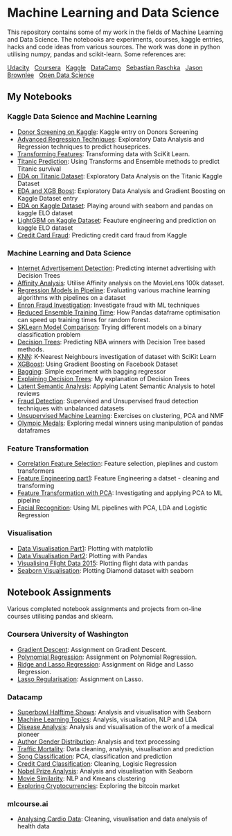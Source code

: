 # Machine Learning and Data Science

This repository contains some of my work in the fields of Machine Learning and Data Science.  The notebooks are experiments, courses, kaggle entries, hacks and code ideas from various sources.  The work was done in python utilising numpy, pandas and scikit-learn.  Some references are:

[Udacity](https://eu.udacity.com/) &nbsp; 
[Coursera](https://www.coursera.org) &nbsp; 
[Kaggle](https://www.kaggle.com) &nbsp;
[DataCamp](https://www.datacamp.com/) &nbsp;
[Sebastian Raschka](https://sebastianraschka.com/books.html) &nbsp; 
[Jason Brownlee](https://machinelearningmastery.com) &nbsp; 
[Open Data Science](https://mlcourse.ai) &nbsp;

## My Notebooks

### Kaggle Data Science and Machine Learning

* [Donor Screening on Kaggle](https://github.com/riched158/Kaggle/blob/master/P1/donors1.ipynb): Kaggle entry on Donors Screening
* [Advanced Regression Techniques](https://github.com/riched158/DataScienceMachineLearning/blob/master/DataScienceNotebooks/Ames_Housing1.ipynb): Exploratory Data Analysis and Regression techniques to predict houseprices.
* [Transforming Features](https://github.com/riched158/Machine-Learning-Shallow/blob/master/FeaturesAndTransformers.ipynb): Transforming data with SciKit Learn.
* [Titanic Prediction](https://github.com/riched158/DataScienceMachineLearning/blob/master/DataScienceNotebooks/TitanicPipelines.ipynb): Using Transforms and Ensemble methods to predict Titanic survival
* [EDA on Titanic Dataset](https://github.com/riched158/Kaggle/blob/master/P1/Titanic4.ipynb): Exploratory Data Analysis on the Titanic Kaggle Dataset
* [EDA and XGB Boost](https://github.com/riched158/Kaggle/blob/master/P1/PortSeguro.ipynb): Exploratory Data Analysis and Gradient Boosting on Kaggle Dataset entry
* [EDA on Kaggle Dataset](https://github.com/riched158/Kaggle/blob/master/P1/EDA_ELOv1.ipynb): Playing around with seaborn and pandas on kaggle ELO dataset 
* [LightGBM on Kaggle Dataset](https://github.com/riched158/Kaggle/blob/master/P1/ELO_v2.ipynb): Feauture engineering and prediction on kaggle ELO dataset 
* [Credit Card Fraud](https://github.com/riched158/Kaggle/blob/master/P1/CreditCard1.ipynb): Predicting credit card fraud from Kaggle


### Machine Learning and Data Science
* [Internet Advertisement Detection](https://github.com/riched158/DataScienceMachineLearning/blob/master/DataScienceNotebooks/FeaturesAndTransformers2.ipynb): Predicting internet advertising with Decision Trees
* [Affinity Analysis](https://github.com/riched158/DataScienceMachineLearning/blob/master/DataScienceNotebooks/AffinityAnalysis.ipynb): Utilise Affinity analysis on the MovieLens 100k dataset.
* [Regression Models in Pipeline](https://github.com/riched158/DataScienceMachineLearning/blob/master/DataScienceNotebooks/RegressionModels.ipynb): Evaluating various machine learning algorithms with pipelines on a dataset
* [Enron Fraud Investigation](https://nbviewer.jupyter.org/github/riched158/Data-Analyst-Udacity-Nanodegree/blob/master/P5/poi_id.html): Investigate fraud with ML techniques
* [Reduced Ensemble Training Time](https://github.com/riched158/Kaggle/blob/master/P1/ReducedEnsembleTrainingTime.ipynb): How Pandas dataframe optimisation can speed up training times for random forest.
* [SKLearn Model Comparison](https://github.com/riched158/DataScienceMachineLearning/blob/master/DataScienceNotebooks/Binary%20Classification.ipynb): Trying different models on a binary classification problem
* [Decision Trees](https://github.com/riched158/DataScienceMachineLearning/blob/master/DataScienceNotebooks/DTs_and_Feature_Engineeering.ipynb): Predicting NBA winners with Decision Tree based methods.
* [KNN](https://github.com/riched158/DataScienceMachineLearning/blob/master/DataScienceNotebooks/KNN.ipynb): K-Nearest Neighbours investigation of dataset with SciKit Learn 
* [XGBoost](https://github.com/riched158/DataScienceMachineLearning/blob/master/DataScienceNotebooks/XGBoostTutorial.ipynb): Using Gradient Boosting on Facebook Dataset
* [Bagging](https://github.com/riched158/DataScienceMachineLearning/blob/master/DataScienceNotebooks/Bagging%20Regressor.ipynb): Simple experiment with bagging regressor
* [Explaining Decision Trees](https://github.com/riched158/Kaggle/blob/master/P1/Decision_Trees_Tutorial.ipynb): My explanation of Decision Trees
* [Latent Semantic Analysis](https://github.com/riched158/DataScienceMachineLearning/blob/master/DataScienceNotebooks/Hotel%20Reviews.ipynb): Applying Latent Semantic Analysis to hotel reviews 
* [Fraud Detection](https://github.com/riched158/DataCamp/blob/master/Fraud_Detection_v2.ipynb): Supervised and Unsupervised fraud detection techniques with unbalanced datasets
* [Unsupervised Machine Learning](https://github.com/riched158/DataCamp/blob/master/UnsupervisedLearning.ipynb): Exercises on clustering, PCA and NMF
* [Olympic Medals](https://github.com/riched158/DataCamp/blob/master/Olympic_Medals.ipynb): Exploring medal winners using manipulation of pandas dataframes


### Feature Transformation

* [Correlation Feature Selection](https://github.com/riched158/DataScienceMachineLearning/blob/master/DataScienceNotebooks/Correlation_Based_Feature_Selection.ipynb): Feature selection, pieplines and custom transformers 
* [Feature Engineering part1](https://github.com/riched158/DataScienceMachineLearning/blob/master/DataScienceNotebooks/FeatureEngineeringCleaning.ipynb): Feature Engineering a datset - cleaning and transforming
* [Feature Transformation with PCA](https://github.com/riched158/DataScienceMachineLearning/blob/master/DataScienceNotebooks/FeatureTransformation.ipynb): Investigating and applying PCA to ML pipeline
* [Facial Recognition](https://github.com/riched158/DataScienceMachineLearning/blob/master/DataScienceNotebooks/Facial%20Recognition.ipynb): Using ML pipelines with PCA, LDA and Logistic Regression

### Visualisation
* [Data Visualisation Part1](https://github.com/riched158/DataScienceMachineLearning/blob/master/DataScienceNotebooks/VisualisingDataPart1.ipynb): Plotting with matplotlib
* [Data Visualisation Part2](https://github.com/riched158/DataScienceMachineLearning/blob/master/DataScienceNotebooks/VisualisingDataPart2.ipynb): Plotting with Pandas
* [Visualising Flight Data 2015](https://github.com/riched158/DataScienceMachineLearning/blob/master/DataScienceNotebooks/VisualisingFlightsDataset.ipynb): Plotting flight data with pandas
* [Seaborn Visualisation](https://github.com/riched158/DataScienceMachineLearning/blob/master/DataScienceNotebooks/SimpsonsParadoxSeaborn.ipynb): Plotting Diamond dataset with seaborn

## Notebook Assignments

Various completed notebook assignments and projects from on-line courses utilising pandas and sklearn.    

### Coursera University of Washington
* [Gradient Descent](https://github.com/riched158/ML-Regression/blob/master/week-2-multiple-regression-assign-2.ipynb): Assignment on Gradient Descent.
* [Polynomial Regression](https://github.com/riched158/ML-Regression/blob/master/week-3-polynomial-regression-assign.ipynb): Assignment on Polynomial Regression.
* [Ridge and Lasso Regression](https://github.com/riched158/ML-Regression/blob/master/Overfitting_Ridge_Lasso.ipynb): Assignment on Ridge and Lasso Regression.
* [Lasso Regularisation](https://github.com/riched158/ML-Regression/blob/master/week-5-lasso-assign-2.ipynb): Assignment on Lasso.

### Datacamp

* [Superbowl Halftime Shows](https://github.com/riched158/DataCamp/blob/master/superbowl_halftime.ipynb): Analysis and visualisation with Seaborn
* [Machine Learning Topics](https://github.com/riched158/DataCamp/blob/master/ML.ipynb): Analysis, visualisation, NLP and LDA
* [Disease Analysis](https://github.com/riched158/DataCamp/blob/master/semmelweis.ipynb): Analysis and visualisation of the work of a medical pioneer
* [Author Gender Distribution](https://github.com/riched158/DataCamp/blob/master/gender_predict.ipynb): Analysis and text processing
* [Traffic Mortality](https://github.com/riched158/DataCamp/blob/master/traffic.ipynb): Data cleaning, analysis, visualisation and prediction
* [Song Classification](https://github.com/riched158/DataCamp/blob/master/song_genre_classifcation.ipynb): PCA, classification and prediction
* [Credit Card Classification](https://github.com/riched158/DataCamp/blob/master/credit_card_approvals.ipynb): Cleaning, Logisic Regression
* [Nobel Prize Analysis](https://github.com/riched158/DataCamp/blob/master/nobel_prize_history.ipynb): Analysis and visualisation with Seaborn
* [Movie Similarity](https://github.com/riched158/DataCamp/blob/master/movie_similarity.ipynb): NLP and Kmeans clustering
* [Exploring Cryptocurrencies](https://github.com/riched158/DataCamp/blob/master/bitcoin.ipynb): Exploring the bitcoin market

### mlcourse.ai
* [Analysing Cardio Data](https://github.com/riched158/Kaggle/blob/master/P1/CourseAiPart2.ipynb): Cleaning, visualisation and data analysis of health data 

